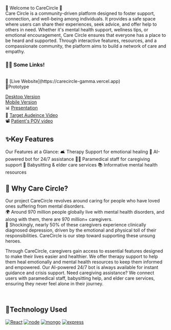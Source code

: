 🌟 Welcome to CareCircle 👋
<br>
Care Circle is a community-driven platform designed to foster support, connection, and well-being among individuals. It provides a safe space where users can share their experiences, seek advice, and offer help to others in need. Whether it's mental health support, wellness tips, or emotional encouragement, Care Circle ensures that everyone has a place to be heard and supported. Through interactive features, resources, and a compassionate community, the platform aims to build a network of care and empathy.


<a name="demo"></a>
### 👩‍💻 Some Links!
<br>
🔗
[Live Website](https://carecircle-gamma.vercel.app)
<br>
📱Prototype <br>

[Desktop Version](https://shorturl.at/tWCUZ)
<br> 
[Mobile Version](https://shorturl.at/V9UBW)
<br>
📊
 [Presentation](https://www.canva.com/design/DAGeK8Jz3zI/8mPgqxRCliO5-BrLEX8Iog/edit?utm_content=DAGeK8Jz3zI&utm_campaign=designshare&utm_medium=link2&utm_source=sharebutton) 
<br>
🎥
[Target Audeince Video](https://youtube.com/shorts/y6KNiMGbOFc)
<br>
📽️
[Patient's POV video](https://youtu.be/Jl3b01GkI2A)


## ✨Key Features  
Our Features at a Glance:
🛋️ Therapy Support for emotional healing
🤖 AI-powered bot for 24/7 assistance
👩‍⚕️ Paramedical staff for caregiving support
👶 Babysitting & elder care services
📚 Informative mental health resources


## 🤔 Why Care Circle? 
Our project CareCircle revolves around caring for people who have loved ones suffering from mental disorders.
<br>🌍  Around 970 million people globally live with mental health disorders, and along with them, there are 970 million+ caregivers. <br> 🚨 Shockingly, nearly 50% of these caregivers experience clinically diagnosed depression, driven by the emotional and physical toll of their responsibilities. CareCircle is our step toward supporting these unsung heroes.

Through CareCircle, caregivers gain access to essential features designed to make their lives easier and healthier. We offer therapy support to help them heal emotionally and mental health resources to keep them informed and empowered. Our AI-powered 24/7 bot is always available for instant guidance and crisis support. Need caregiving assistance? We connect users with paramedical staff, babysitting help, and elder care services, ensuring they never feel alone in their journey.


<br>

<h2> 🚀Technology Used</h2>

<p>

  <a href="https://www.w3schools.com/js/"><img src="https://img.icons8.com/?size=100&id=bzf0DqjXFHIW&format=png&color=000000" alt="React" /></a>
  <a href="https://www.w3schools.com/js/"><img src="https://img.icons8.com/?size=100&id=FQlr_bFSqEdG&format=png&color=000000" alt="node" /></a>
    <a href="https://www.w3schools.com/js/"><img src="https://img.icons8.com/?size=100&id=bosfpvRzNOG8&format=png&color=000000" alt="mongo" /></a>
    <a href="https://www.w3schools.com/js/"><img src="https://img.icons8.com/?size=100&id=SDVmtZ6VBGXt&format=png&color=000000" alt="express" /></a>





</p>
